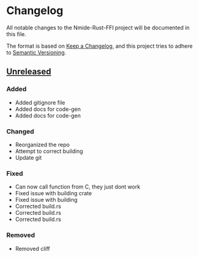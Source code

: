 # Changelog

All notable changes to the Nmide-Rust-FFI project will be documented in this file.

The format is based on [Keep a Changelog](https://keepachangelog.com/en/1.0.0/),
and this project tries to adhere to [Semantic Versioning](https://semver.org/spec/v2.0.0.html).

## [Unreleased]

### Added

- Added gitignore file
- Added docs for code-gen
- Added docs for code-gen

### Changed

- Reorganized the repo
- Attempt to correct building
- Update git

### Fixed

- Can now call function from C, they just dont work
- Fixed issue with building crate
- Fixed issue with building
- Corrected build.rs
- Corrected build.rs
- Corrected build.rs

### Removed

- Removed cliff

[unreleased]: https://git.app.uib.no/Nils.Fitjar/nmide/compare/v0.1.0..HEAD

<!-- generated by git-cliff -->
